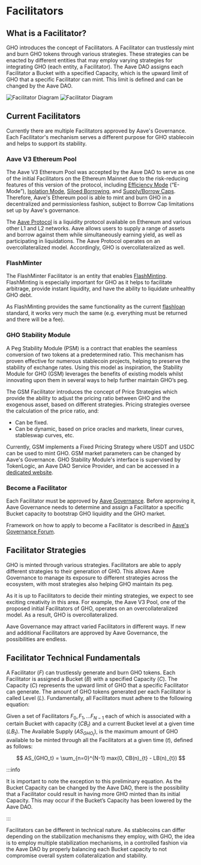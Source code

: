 # Facilitators

## What is a Facilitator?

GHO introduces the concept of Facilitators. A Facilitator can trustlessly mint and burn GHO tokens through various strategies. These strategies can be enacted by different entities that may employ varying strategies for integrating GHO (each entity, a Facilitator). The Aave DAO assigns each Facilitator a Bucket with a specified Capacity, which is the upward limit of GHO that a specific Facilitator can mint. This limit is defined and can be changed by the Aave DAO.

![Facilitator Diagram](../../assets/facilitator_dark.png#gh-dark-mode-only)
![Facilitator Diagram](../../assets/facilitator.png#gh-light-mode-only)

## Current Facilitators

Currently there are multiple Facilitators approved by Aave's Governance. Each Facilitator's mechanism serves a different purpose for GHO stablecoin and helps to support its stability.

### Aave V3 Ethereum Pool

The Aave V3 Ethereum Pool was accepted by the Aave DAO to serve as one of the initial Facilitators on the Ethereum Mainnet due to the risk-reducing features of this version of the protocol, including [Efficiency Mode](https://docs.aave.com/developers/whats-new/efficiency-mode-emode) (“E-Mode”), [Isolation Mode](https://docs.aave.com/developers/whats-new/isolation-mode), [Siloed Borrowing](https://docs.aave.com/developers/whats-new/siloed-borrowing), and [Supply/Borrow Caps](https://docs.aave.com/developers/whats-new/supply-borrow-caps). Therefore, Aave's Ethereum pool is able to mint and burn GHO in a decentralized and permissionless fashion, subject to Borrow Cap limitations set up by Aave's governance.

The [Aave Protocol](https://aave.com/) is a liquidity protocol available on Ethereum and various other L1 and L2 networks. Aave allows users to supply a range of assets and borrow against them while simultaneously earning yield, as well as participating in liquidations. The Aave Protocol operates on an overcollateralized model. Accordingly, GHO is overcollateralized as well.

### FlashMinter

The FlashMinter Facilitator is an entity that enables [FlashMinting](../fundamental-concepts/flashmint.md). FlashMinting is especially important for GHO as it helps to facilitate arbitrage, provide instant liquidity, and have the ability to liquidate unhealthy GHO debt.

As FlashMinting provides the same functionality as the current [flashloan](https://docs.aave.com/developers/guides/flash-loans) standard, it works very much the same (e.g. everything must be returned and there will be a fee).

### GHO Stability Module

A Peg Stability Module (PSM) is a contract that enables the seamless conversion of two tokens at a predetermined ratio. This mechanism has proven effective for numerous stablecoin projects, helping to preserve the stability of exchange rates. Using this model as inspiration, the Stability Module for GHO (GSM) leverages the benefits of existing models whilst innovating upon them in several ways to help further maintain GHO’s peg.

The GSM Facilitator introduces the concept of Price Strategies which provide the ability to adjust the pricing ratio between GHO and the exogenous asset, based on different strategies. Pricing strategies oversee the calculation of the price ratio, and:
- Can be fixed.
- Can be dynamic, based on price oracles and markets, linear curves, stableswap curves, etc.

Currently, GSM implements a Fixed Pricing Strategy where USDT and USDC can be used to mint GHO. GSM market parameters can be changed by Aave's Governance. GHO Stability Module's interface is supervised by TokenLogic, an Aave DAO Service Provider, and can be accessed in a [dedicated website](https://app.gsm.tokenlogic.xyz/). 

### Become a Facilitator

Each Facilitator must be approved by [Aave Governance](https://governance.aave.com/). Before approving it, Aave Governance needs to determine and assign a Facilitator a specific Bucket capacity to bootstrap GHO liquidity and the GHO market.

Framework on how to apply to become a Facilitator is described in [Aave's Governance Forum](https://governance.aave.com/t/arfc-gho-facilitator-onboarding-process-and-application/12929).

## Facilitator Strategies

GHO is minted through various strategies. Facilitators are able to apply different strategies to their generation of GHO. This allows Aave Governance to manage its exposure to different strategies across the ecosystem, with most strategies also helping GHO maintain its peg.

As it is up to Facilitators to decide their minting strategies, we expect to see exciting creativity in this area. For example, the Aave V3 Pool, one of the proposed initial Facilitators of GHO, operates on an overcollateralized model. As a result, GHO is overcollateralized.

Aave Governance may attract varied Facilitators in different ways. If new and additional Facilitators are approved by Aave Governance, the possibilities are endless.

## Facilitator Technical Fundamentals

A Facilitator ($F$) can trustlessly generate and burn GHO tokens. Each Facilitator is assigned a Bucket ($B$) with a specified Capacity ($C$). The Capacity ($C$) represents the upward limit of GHO that a specific Facilitator can generate. The amount of GHO tokens generated per each Facilitator is called Level ($L$). Fundamentally, all Facilitators must adhere to the following equation:

Given a set of Facilitators $F_0, F_1, ...F_{N − 1}$ each of which is associated with a certain Bucket with capacity ($CB_t$) and a current Bucket level at a given time ($LB_t$). The Available Supply ($AS_{GHO_t}$), is the maximum amount of GHO available to be minted through all the Facilitators at a given time ($t$), defined as follows:

$$
AS_{GHO_t} = \sum_{n=0}^{N-1} max(0, CB(n)_{t} - LB(n)_{t})
$$

:::info

It is important to note the exception to this preliminary equation. As the Bucket Capacity can be changed by the Aave DAO, there is the possibility that a Facilitator could result in having more GHO minted than its initial Capacity. This may occur if the Bucket’s Capacity has been lowered by the Aave DAO.

:::

Facilitators can be different in technical nature. As stablecoins can differ depending on the stabilization mechanisms they employ, with GHO, the idea is to employ multiple stabilization mechanisms, in a controlled fashion via the Aave DAO by properly balancing each Bucket capacity to not compromise overall system collateralization and stability.
